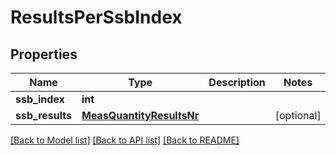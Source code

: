 # ResultsPerSsbIndex

## Properties
Name | Type | Description | Notes
------------ | ------------- | ------------- | -------------
**ssb_index** | **int** |  | 
**ssb_results** | [**MeasQuantityResultsNr**](MeasQuantityResultsNr.md) |  | [optional] 

[[Back to Model list]](../README.md#documentation-for-models) [[Back to API list]](../README.md#documentation-for-api-endpoints) [[Back to README]](../README.md)

